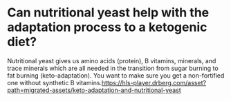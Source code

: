 # Can nutritional yeast help with the adaptation process to a ketogenic diet?

Nutritional yeast gives us amino acids (protein), B vitamins, minerals, and trace minerals which are all needed in the transition from sugar burning to fat burning (keto-adaptation). You want to make sure you get a non-fortified one without synthetic B vitamins.https://hls-player.drberg.com/asset?path=migrated-assets/keto-adaptation-and-nutritional-yeast